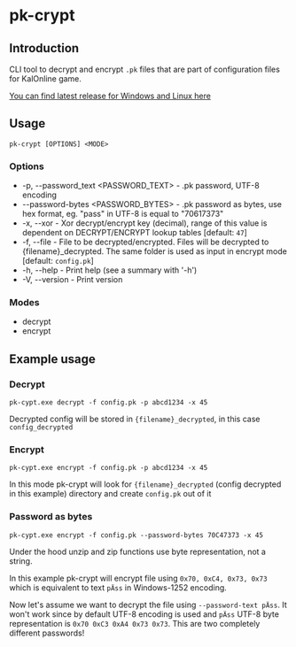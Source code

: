 # pk-crypt

## Introduction

CLI tool to decrypt and encrypt `.pk` files that are part of configuration files for KalOnline game.

[You can find latest release for Windows and Linux here](https://github.com/KaDw/pk-crypt-rs/releases/latest)

## Usage

`pk-crypt [OPTIONS] <MODE>`

### Options

* -p, --password_text <PASSWORD_TEXT> - .pk password, UTF-8 encoding
* --password-bytes <PASSWORD_BYTES> - .pk password as bytes, use hex format, eg. "pass" in UTF-8 is equal to "70617373"
* -x, --xor <XOR> - Xor decrypt/encrypt key (decimal), range of this value is dependent on DECRYPT/ENCRYPT lookup tables [default: `47`]
* -f, --file <FILE> - File to be decrypted/encrypted. Files will be decrypted to {filename}_decrypted. The same folder is used as input in encrypt mode [default: `config.pk`]
* -h, --help - Print help (see a summary with '-h')
* -V, --version - Print version

### Modes

* decrypt
* encrypt

## Example usage

### Decrypt

`pk-cypt.exe decrypt -f config.pk -p abcd1234 -x 45`

Decrypted config will be stored in `{filename}_decrypted`, in this case `config_decrypted`

### Encrypt

`pk-cypt.exe encrypt -f config.pk -p abcd1234 -x 45`

In this mode pk-crypt will look for `{filename}_decrypted` (config decrypted in this example) directory and create `config.pk` out of it

### Password as bytes

`pk-cypt.exe encrypt -f config.pk --password-bytes 70C47373 -x 45`

Under the hood unzip and zip functions use byte representation, not a string.

In this example pk-crypt will encrypt file using `0x70, 0xC4, 0x73, 0x73`  which is equivalent to text `pÄss` in Windows-1252 encoding.

Now let's assume we want to decrypt the file using `--password-text pÄss`. It won't work since by default UTF-8 encoding is used and `pÄss` UTF-8 byte representation is `0x70 0xC3 0xA4 0x73 0x73`. This are two completely different passwords!
